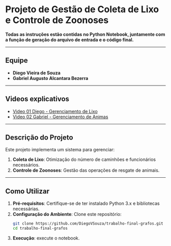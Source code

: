 # Projeto de Gestão de Coleta de Lixo e Controle de Zoonoses

**Todas as instruções estão contidas no Python Notebook, juntamente com a função de geração do arquivo de entrada e o código final.**

---

## Equipe  
- **Diego Vieira de Souza**  
- **Gabriel Augusto Alcantara Bezerra**

---

## Videos explicativos
- [Video 01 Diego - Gerenciamento de Lixo](https://drive.google.com/file/d/1ikJwKP7WoU67prt5wT1rrzMyNu5flkD4/view?usp=sharing)  
- [Video 02 Gabriel - Gerenciamento de Animas](https://drive.google.com/file/d/1R446EEcW8fYni_OSPkH5fN8HMfOOZjVx/view)  

---

## Descrição do Projeto  

Este projeto implementa um sistema para gerenciar:  
1. **Coleta de Lixo**: Otimização do número de caminhões e funcionários necessários.  
2. **Controle de Zoonoses**: Gestão das operações de resgate de animais.

---

## Como Utilizar  

1. **Pré-requisitos**: Certifique-se de ter instalado Python 3.x e bibliotecas necessárias.  
2. **Configuração do Ambiente**: Clone este repositório:  
   ```bash
   git clone https://github.com/DiegoVSouza/trabalho-final-grafos.git
   cd trabalho-final-grafos
   
3. **Execução**: execute o notebook.  
